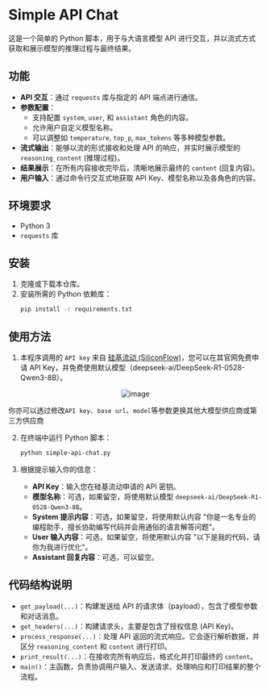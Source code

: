 # Simple API Chat

这是一个简单的 Python 脚本，用于与大语言模型 API 进行交互，并以流式方式获取和展示模型的推理过程与最终结果。

## 功能

* **API 交互**：通过 `requests` 库与指定的 API 端点进行通信。
* **参数配置**：
    * 支持配置 `system`, `user`, 和 `assistant` 角色的内容。
    * 允许用户自定义模型名称。
    * 可以调整如 `temperature`, `top_p`, `max_tokens` 等多种模型参数。
* **流式输出**：能够以流的形式接收和处理 API 的响应，并实时展示模型的 `reasoning_content` (推理过程)。
* **结果展示**：在所有内容接收完毕后，清晰地展示最终的 `content` (回复内容)。
* **用户输入**：通过命令行交互式地获取 API Key、模型名称以及各角色的内容。

## 环境要求

* Python 3
* `requests` 库

## 安装

1.  克隆或下载本仓库。
2.  安装所需的 Python 依赖库：
    ```bash
    pip install -r requirements.txt
    ```

## 使用方法

1.  本程序调用的 `API key` 来自 [硅基流动 (SiliconFlow)](https://cloud.siliconflow.cn/i/hjshxbt8)，您可以在其官网免费申请 API Key，并免费使用默认模型（deepseek-ai/DeepSeek-R1-0528-Qwen3-8B）。

<div align="center">

![image](https://github.com/user-attachments/assets/d7b510f9-81cc-422f-9bef-392ce074bc2a)

</div>

   你亦可以透过修改`API key`、`base url`、`model`等参数更换其他大模型供应商或第三方供应商

2. 在终端中运行 Python 脚本：
    ```bash
    python simple-api-chat.py
    ```
    
3.  根据提示输入你的信息：
    * **API Key**：输入您在硅基流动申请的 API 密钥。
    * **模型名称**：可选，如果留空，将使用默认模型 `deepseek-ai/DeepSeek-R1-0528-Qwen3-8B`。
    * **System 提示内容**：可选，如果留空，将使用默认内容 "你是一名专业的编程助手，擅长协助编写代码并会用通俗的语言解答问题"。
    * **User 输入内容**：可选，如果留空，将使用默认内容 "以下是我的代码，请你为我进行优化"。
    * **Assistant 回复内容**：可选，可以留空。

## 代码结构说明

* `get_payload(...)`：构建发送给 API 的请求体（payload），包含了模型参数和对话消息。
* `get_headers(...)`：构建请求头，主要是包含了授权信息 (API Key)。
* `process_response(...)`：处理 API 返回的流式响应。它会逐行解析数据，并区分 `reasoning_content` 和 `content` 进行打印。
* `print_result(...)`：在接收完所有响应后，格式化并打印最终的 `content`。
* `main()`：主函数，负责协调用户输入、发送请求、处理响应和打印结果的整个流程。
